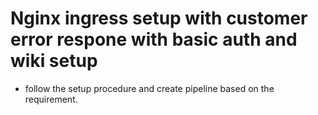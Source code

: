 # Nginx ingress setup with customer error respone with basic auth and wiki setup
- follow the setup procedure and create pipeline based on the requirement.
